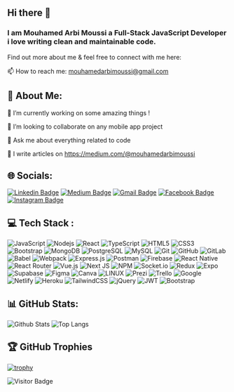 ## Hi there 👋 
### I am Mouhamed Arbi Moussi a Full-Stack JavaScript Developer i love writing clean and maintainable code.
Find out more about me & feel free to connect with me here:

📫 How to reach me: mouhamedarbimoussi@gmail.com



## 💫 About Me:

🔭 I’m currently working on some amazing things !

👯 I’m looking to collaborate on any mobile app project

💬 Ask me about everything related to code

📝 I write articles on https://medium.com/@mouhamedarbimoussi




## 🌐 Socials:


[![Linkedin Badge](https://img.shields.io/badge/-Linkedin-blue?style=flat-square&logo=Linkedin&logoColor=white&link=https://www.linkedin.com/in/mouhamed-arbi-moussi-8944bb24b/)](https://www.linkedin.com/in/mouhamed-arbi-moussi-8944bb24b/)
[![Medium Badge](https://img.shields.io/badge/Medium-12100E?style=flat-square&logo=medium&logoColor=white&link=https://medium.com/@mouhamedarbimoussi)](https://medium.com/@mouhamedarbimoussi)
[![Gmail Badge](https://img.shields.io/badge/-Gmail-c14438?style=flat-square&logo=Gmail&logoColor=white&link=mailto:mouhamedarbimoussi@gmail.com)](mailto:mouhamedarbimoussi@gmail.com)
[![Facebook Badge](https://img.shields.io/badge/Facebook-1877F2?style=flat-square&logo=facebook&logoColor=white&link=https://www.facebook.com/medarbi.moussi)](https://www.facebook.com/medarbi.moussi)
[![Instagram Badge](https://img.shields.io/badge/Instagram-1877F2?style=flat-square&logo=instagram&logoColor=white&link=https://www.instagram.com/Medarbi_ms/?fbclid=IwAR1rz17Y_ufvKWmGVGJW-g-sdNmLwZhFFgHvx0almSVnYCIzZ0WePJJ7EKg)](https://www.instagram.com/Medarbi_ms/?fbclid=IwAR1rz17Y_ufvKWmGVGJW-g-sdNmLwZhFFgHvx0almSVnYCIzZ0WePJJ7EKg)



## 💻 Tech Stack :


![JavaScript](https://img.shields.io/badge/-JavaScript-black?style=flat-square&logo=javascript)
![Nodejs](https://img.shields.io/badge/-Nodejs-black?style=flat-square&logo=Node.js)
![React](https://img.shields.io/badge/-React-black?style=flat-square&logo=react)
![TypeScript](https://img.shields.io/badge/-TypeScript-007ACC?style=flat-square&logo=typescript)
![HTML5](https://img.shields.io/badge/-HTML5-E34F26?style=flat-square&logo=html5&logoColor=white)
![CSS3](https://img.shields.io/badge/-CSS3-1572B6?style=flat-square&logo=css3)
![Bootstrap](https://img.shields.io/badge/-Bootstrap-563D7C?style=flat-square&logo=bootstrap)
![MongoDB](https://img.shields.io/badge/-MongoDB-black?style=flat-square&logo=mongodb)
![PostgreSQL](https://img.shields.io/badge/-PostgreSQL-336791?style=flat-square&logo=postgresql)
![MySQL](https://img.shields.io/badge/-MySQL-black?style=flat-square&logo=mysql)
![Git](https://img.shields.io/badge/-Git-black?style=flat-square&logo=git)
![GitHub](https://img.shields.io/badge/-GitHub-181717?style=flat-square&logo=github)
![GitLab](https://img.shields.io/badge/-GitLab-FCA121?style=flat-square&logo=gitlab)
![Babel](https://img.shields.io/badge/-Babel-F9DC3E?style=flat-square&logo=babel&logoColor=black)
![Webpack](https://img.shields.io/badge/-Webpack-8DD6F9?style=flat-square&logo=webpack&logoColor=black)
![Express.js](https://img.shields.io/badge/-Express.js-000000?style=flat-square&logo=express&logoColor=white)
![Postman](https://img.shields.io/badge/-Postman-FF6C37?style=flat-square&logo=postman&logoColor=white)
![Firebase](https://img.shields.io/badge/-Firebase-FFCA28?style=flat-square&logo=firebase&logoColor=black)
![React Native](https://img.shields.io/badge/-React_Native-61DAFB?style=flat-square&logo=react&logoColor=black)
![React Router](https://img.shields.io/badge/-React_Router-CA4245?style=flat-square&logo=react-router&logoColor=white)
![Vue.js](https://img.shields.io/badge/-Vue.js-4FC08D?style=flat-square&logo=vue.js&logoColor=white)
![Next JS](https://img.shields.io/badge/-Next.js-000000?style=flat-square&logo=next.js&logoColor=white)
![NPM](https://img.shields.io/badge/-NPM-CB3837?style=flat-square&logo=npm)
![Socket.io](https://img.shields.io/badge/-Socket.io-010101?style=flat-square&logo=socket.io&logoColor=white)
![Redux](https://img.shields.io/badge/-Redux-764ABC?style=flat-square&logo=redux&logoColor=white)
![Expo](https://img.shields.io/badge/-Expo-000020?style=flat-square&logo=expo)
![Supabase](https://img.shields.io/badge/-Supabase-18191C?style=flat-square&logo=supabase)
![Figma](https://img.shields.io/badge/-Figma-F24E1E?style=flat-square&logo=figma&logoColor=white)
![Canva](https://img.shields.io/badge/-Canva-00C4CC?style=flat-square&logo=canva&logoColor=white)
![LINUX](https://img.shields.io/badge/-LINUX-FCC624?style=flat-square&logo=linux&logoColor=black)
![Prezi](https://img.shields.io/badge/-Prezi-3182CE?style=flat-square&logo=prezi&logoColor=white)
![Trello](https://img.shields.io/badge/-Trello-0079BF?style=flat-square&logo=trello)
![Google](https://img.shields.io/badge/-Google-4285F4?style=flat-square&logo=google&logoColor=white)
![Netlify](https://img.shields.io/badge/-Netlify-00C7B7?style=flat-square&logo=netlify)
![Heroku](https://img.shields.io/badge/-Heroku-430098?style=flat-square&logo=heroku&logoColor=white)
![TailwindCSS](https://img.shields.io/badge/-TailwindCSS-38B2AC?style=flat-square&logo=tailwind-css)
![jQuery](https://img.shields.io/badge/-jQuery-0769AD?style=flat-square&logo=jquery&logoColor=white)
![JWT](https://img.shields.io/badge/-JWT-000000?style=flat-square&logo=json-web-tokens&logoColor=white)
![Bootstrap](https://img.shields.io/badge/-Bootstrap-563D7C?style=flat-square&logo=bootstrap)




## 📊 GitHub Stats:



![Github Stats](https://github-readme-stats.vercel.app/api?username=Mouhamed-arbi&count_private=true&show_icons=true&include_all_commits=true)
![Top Langs](https://github-readme-stats.vercel.app/api/top-langs/?username=Mouhamed-arbi&hide=TeX&layout=compact)



## 🏆 GitHub Trophies

[![trophy](https://github-profile-trophy.vercel.app/?username=Mouhamed-Arbi)](https://github.com/ryo-ma/github-profile-trophy)



![Visitor Badge](https://visitor-badge.laobi.icu/badge?page_id=ludehsar.ludehsar)

